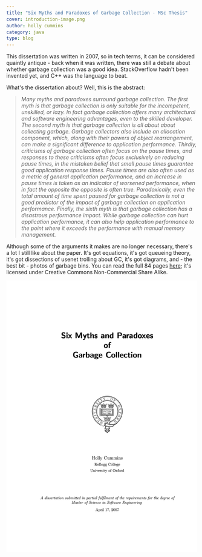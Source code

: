 ```yaml
---
title: "Six Myths and Paradoxes of Garbage Collection - MSc Thesis"
cover: introduction-image.png
author: holly cummins
category: java
type: blog
---
```


This dissertation was written in 2007, so in tech terms, it can be considered quaintly antique - back when it was written, there was still a debate about whether garbage collection was a good idea. StackOverflow hadn't been invented yet, and C++ was the language to beat.

What's the dissertation about? Well, this is the abstract:

> _Many myths and paradoxes surround garbage collection. The first myth is that garbage collection is only suitable for the incompetent, unskilled, or lazy. In fact garbage collection offers many architectural and software engineering advantages, even to the skilled developer. The second myth is that garbage collection is all about about collecting garbage. Garbage collectors also include an allocation component, which, along with their powers of object rearrangement, can make a significant difference to application performance. Thirdly, criticisms of garbage collection often focus on the pause times, and responses to these criticisms often focus exclusively on reducing pause times, in the mistaken belief that small pause times guarantee good application response times. Pause times are also often used as a metric of general application performance, and an increase in pause times is taken as an indicator of worsened performance, when in fact the opposite the opposite is often true. Paradoxically, even the total amount of time spent paused for garbage collection is not a good predictor of the impact of garbage collection on application performance. Finally, the sixth myth is that garbage collection has a disastrous performance impact. While garbage collection can hurt application performance, it can also help application performance to the point where it exceeds the performance with manual memory management._

Although some of the arguments it makes are no longer necessary, there's a lot I still like about the paper. It's got equations, it's got queueing theory, it's got dissections of usenet trolling about GC, it's got diagrams, and - the best bit - photos of garbage bins. You can read the full 84 pages [here](hollycumminsmscdissertation.pdf); it's licensed under Creative Commons Non-Commercial Share Alike.

[![thesis](titlepage.png)](hollycumminsmscdissertation.pdf)

